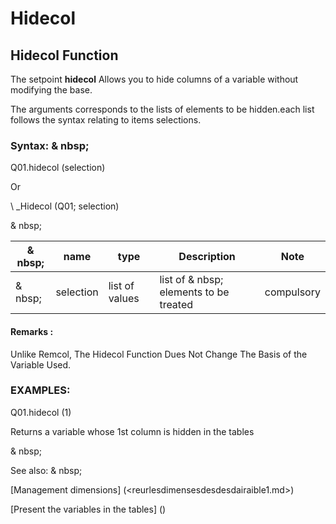 # Hidecol

## Hidecol Function

The setpoint **hidecol** Allows you to hide columns of a variable without modifying the base.

The arguments corresponds to the lists of elements to be hidden.each list follows the syntax relating to items selections.

### Syntax: & nbsp;

Q01.hidecol (selection)

Or

\ _Hidecol (Q01; selection)

& nbsp;

| & nbsp; | **name** | **type** | **Description** | **Note** |
| --- | --- | --- | --- | --- |
| & nbsp; | selection | list of values ​​| list of & nbsp; elements to be treated | compulsory |


#### Remarks :

Unlike Remcol, The Hidecol Function Dues Not Change The Basis of the Variable Used.

### EXAMPLES:

Q01.hidecol (1)

Returns a variable whose 1st column is hidden in the tables

& nbsp;

See also: & nbsp;

[Management dimensions] (<reurlesdimensesdesdesdairaible1.md>)

[Present the variables in the tables] (<PertERDERLESVARIABLE WHILESTAB1.MD>)